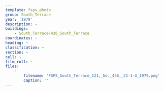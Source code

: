 ```yaml
---
template: fsps_photo
group: South_Terrace
year: '1979'
description: ~
buildings:
    - South_Terrace/436_South_Terrace
coordinates: ~
heading: ~
classification: ~
section: ~
cell: ~
film_roll: ~
files:
    -
        filename: 'FSPS_South_Terrace_121,_No._436,_21-1-A_1979.png'
        caption: ''
---
```

